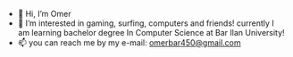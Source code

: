 - 👋 Hi, I’m Omer
- 👀 I’m interested in gaming, surfing, computers and friends! currently I am learning bachelor degree In Computer Science at Bar Ilan University!
- 📫 you can reach me by my e-mail: omerbar450@gmail.com

<!---
omerbar97/omerbar97 is a ✨ special ✨ repository because its `README.md` (this file) appears on your GitHub profile.
You can click the Preview link to take a look at your changes.
--->
